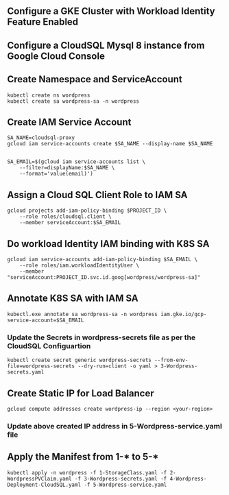 ## Configure a GKE Cluster with Workload Identity Feature Enabled ##
## Configure a CloudSQL Mysql 8 instance from Google Cloud Console ##


## Create Namespace and ServiceAccount ##

```
kubectl create ns wordpress
kubectl create sa wordpress-sa -n wordpress
```


## Create IAM Service Account ##

```
SA_NAME=cloudsql-proxy
gcloud iam service-accounts create $SA_NAME --display-name $SA_NAME


SA_EMAIL=$(gcloud iam service-accounts list \
    --filter=displayName:$SA_NAME \
    --format='value(email)')
```


## Assign a Cloud SQL Client Role to IAM SA ##

```
gcloud projects add-iam-policy-binding $PROJECT_ID \
    --role roles/cloudsql.client \
    --member serviceAccount:$SA_EMAIL
```


## Do workload Identity IAM binding with K8S SA ##

```
gcloud iam service-accounts add-iam-policy-binding $SA_EMAIL \
    --role roles/iam.workloadIdentityUser \
    --member "serviceAccount:PROJECT_ID.svc.id.goog[wordpress/wordpress-sa]"
```	


## Annotate K8S SA with IAM SA ##

```    
kubectl.exe annotate sa wordpress-sa -n wordpress iam.gke.io/gcp-service-account=$SA_EMAIL
```


### Update the Secrets in wordpress-secrets file as per the CloudSQL Configuartion ###

```
kubectl create secret generic wordpress-secrets --from-env-file=wordpress-secrets --dry-run=client -o yaml > 3-Wordpress-secrets.yaml
```


## Create Static IP for Load Balancer ##

```
gcloud compute addresses create wordpress-ip --region <your-region>
```

### Update above created IP address in 5-Wordpress-service.yaml file ### 


## Apply the Manifest from 1-* to 5-* ##

```
kubectl apply -n wordpress -f 1-StorageClass.yaml -f 2-WordpressPVClaim.yaml -f 3-Wordpress-secrets.yaml -f 4-Wordpress-Deployment-CloudSQL.yaml -f 5-Wordpress-service.yaml
```